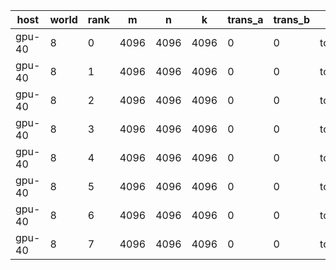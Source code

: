 | host | world | rank | m | n | k | trans_a | trans_b | dtype | avg_time_s | tflop | tflops | bandwidth_gbps |
|---|---|---|---|---|---|---|---|---|---|---|---|---|
| gpu-40 | 8 | 0 | 4096 | 4096 | 4096 | 0 | 0 | torch.bfloat16 | 0.000228 | 0.14 | 602.00 | 440.91 |
| gpu-40 | 8 | 1 | 4096 | 4096 | 4096 | 0 | 0 | torch.bfloat16 | 0.000228 | 0.14 | 601.55 | 440.59 |
| gpu-40 | 8 | 2 | 4096 | 4096 | 4096 | 0 | 0 | torch.bfloat16 | 0.000227 | 0.14 | 606.16 | 443.96 |
| gpu-40 | 8 | 3 | 4096 | 4096 | 4096 | 0 | 0 | torch.bfloat16 | 0.000225 | 0.14 | 610.32 | 447.01 |
| gpu-40 | 8 | 4 | 4096 | 4096 | 4096 | 0 | 0 | torch.bfloat16 | 0.000231 | 0.14 | 595.96 | 436.49 |
| gpu-40 | 8 | 5 | 4096 | 4096 | 4096 | 0 | 0 | torch.bfloat16 | 0.000225 | 0.14 | 609.92 | 446.72 |
| gpu-40 | 8 | 6 | 4096 | 4096 | 4096 | 0 | 0 | torch.bfloat16 | 0.000227 | 0.14 | 606.66 | 444.33 |
| gpu-40 | 8 | 7 | 4096 | 4096 | 4096 | 0 | 0 | torch.bfloat16 | 0.000230 | 0.14 | 598.73 | 438.53 |
